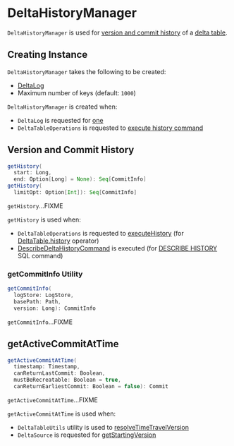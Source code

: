# DeltaHistoryManager

`DeltaHistoryManager` is used for [version and commit history](#getHistory) of a [delta table](#deltaLog).

## Creating Instance

`DeltaHistoryManager` takes the following to be created:

* <span id="deltaLog"> [DeltaLog](DeltaLog.md)
* <span id="maxKeysPerList"> Maximum number of keys (default: `1000`)

`DeltaHistoryManager` is created when:

* `DeltaLog` is requested for [one](DeltaLog.md#history)
* `DeltaTableOperations` is requested to [execute history command](DeltaTableOperations.md#executeHistory)

## <span id="getHistory"> Version and Commit History

```scala
getHistory(
  start: Long,
  end: Option[Long] = None): Seq[CommitInfo]
getHistory(
  limitOpt: Option[Int]): Seq[CommitInfo]
```

`getHistory`...FIXME

`getHistory` is used when:

* `DeltaTableOperations` is requested to [executeHistory](DeltaTableOperations.md#executeHistory) (for [DeltaTable.history](DeltaTable.md#history) operator)
* [DescribeDeltaHistoryCommand](commands/describe-history/DescribeDeltaHistoryCommand.md) is executed (for [DESCRIBE HISTORY](sql/index.md#DESCRIBE-HISTORY) SQL command)

### <span id="getCommitInfo"> getCommitInfo Utility

```scala
getCommitInfo(
  logStore: LogStore,
  basePath: Path,
  version: Long): CommitInfo
```

`getCommitInfo`...FIXME

## <span id="getActiveCommitAtTime"> getActiveCommitAtTime

```scala
getActiveCommitAtTime(
  timestamp: Timestamp,
  canReturnLastCommit: Boolean,
  mustBeRecreatable: Boolean = true,
  canReturnEarliestCommit: Boolean = false): Commit
```

`getActiveCommitAtTime`...FIXME

`getActiveCommitAtTime` is used when:

* `DeltaTableUtils` utility is used to [resolveTimeTravelVersion](DeltaTableUtils.md#resolveTimeTravelVersion)
* `DeltaSource` is requested for [getStartingVersion](DeltaSource.md#getStartingVersion)
